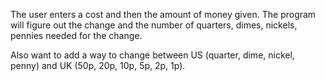 The user enters a cost and then the amount of money given. The program will figure out the change and the number of quarters, dimes, nickels, pennies needed for the change.

Also want to add a way to change between US (quarter, dime, nickel, penny) and UK (50p, 20p, 10p, 5p, 2p, 1p).
